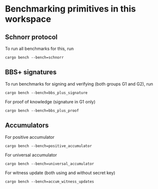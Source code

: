 # Benchmarking primitives in this workspace

## Schnorr protocol
To run all benchmarks for this, run

`cargo bench --bench=schnorr`

## BBS+ signatures
To run benchmarks for signing and verifying (both groups G1 and G2), run

`cargo bench --bench=bbs_plus_signature`

For proof of knowledge (signature in G1 only)

`cargo bench --bench=bbs_plus_proof`

## Accumulators

For positive accumulator

`cargo bench --bench=positive_accumulator`

For universal accumulator

`cargo bench --bench=universal_accumulator`

For witness update (both using and without secret key)

`cargo bench --bench=accum_witness_updates`